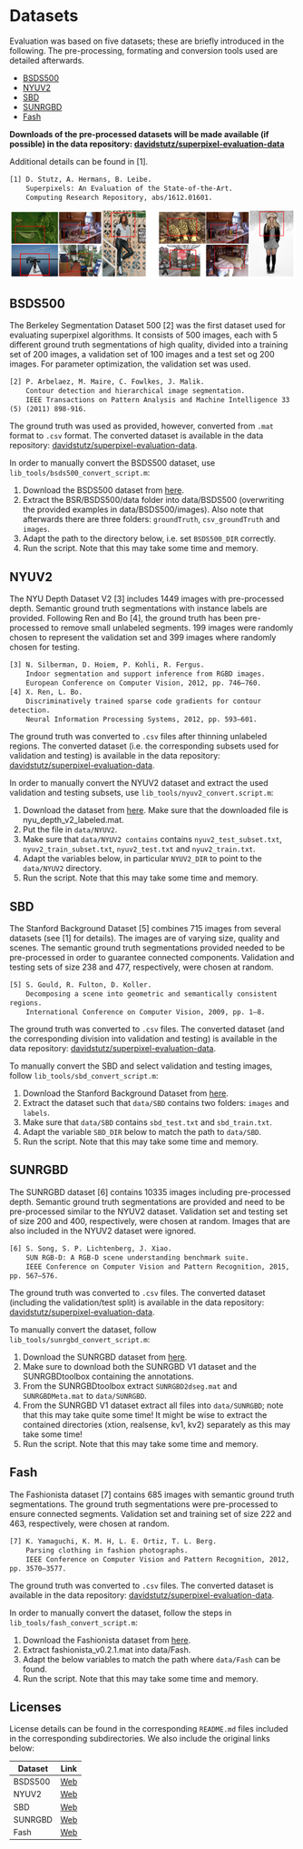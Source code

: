 # Datasets

Evaluation was based on five datasets; these are briefly introduced in the following. 
The pre-processing, formating and conversion tools used are detailed afterwards.

* [BSDS500](bsds500)
* [NYUV2](nyuv2)
* [SBD](sbd)
* [SUNRGBD](sunrgbd)
* [Fash](fash)

**Downloads of the pre-processed datasets will be made available (if possible)
in the data repository: 
[davidstutz/superpixel-evaluation-data](https://github.com/davidstutz/superpixel-evaluation-data)**

Additional details can be found in [1].

    [1] D. Stutz, A. Hermans, B. Leibe.
        Superpixels: An Evaluation of the State-of-the-Art.
        Computing Research Repository, abs/1612.01601.

![Dataset overview.](DATASETS.png?raw=true "Dataset overview.")

## BSDS500

The Berkeley Segmentation Dataset 500 [2] was the first dataset used for evaluating
superpixel algorithms. It consists of 500 images, each with 5 different ground truth
segmentations of high quality, divided into a training set of 200 images, a validation
set of 100 images and a test set og 200 images. For parameter optimization, the validation
set was used.

    [2] P. Arbelaez, M. Maire, C. Fowlkes, J. Malik.
        Contour detection and hierarchical image segmentation.
        IEEE Transactions on Pattern Analysis and Machine Intelligence 33 (5) (2011) 898-916.

The ground truth was used as provided, however, converted from `.mat` format 
to `.csv` format. The converted dataset is available in the data repository:
[davidstutz/superpixel-evaluation-data](https://github.com/davidstutz/superpixel-evaluation-data).

In order to manually convert the BSDS500 dataset, use `lib_tools/bsds500_convert_script.m`:

1. Download the BSDS500 dataset from [here](https://www2.eecs.berkeley.edu/Research/Projects/CS/vision/grouping/resources.html).
2. Extract the BSR/BSDS500/data folder into data/BSDS500 (overwriting the provided examples in data/BSDS500/images).
Also note that afterwards there are three folders: `groundTruth`, `csv_groundTruth` and `images`.
3. Adapt the path to the directory below, i.e. set `BSDS500_DIR` correctly.
4. Run the script. Note that this may take some time and memory.

## NYUV2

The NYU Depth Dataset V2 [3] includes 1449 images with pre-processed depth.
Semantic ground truth segmentations with instance labels are provided.
Following Ren and Bo [4], the ground truth has been pre-processed to
remove small unlabeled segments. 199 images were randomly chosen to represent the
validation set and 399 images where randomly chosen for testing.

    [3] N. Silberman, D. Hoiem, P. Kohli, R. Fergus.
        Indoor segmentation and support inference from RGBD images.
        European Conference on Computer Vision, 2012, pp. 746–760.
    [4] X. Ren, L. Bo.
        Discriminatively trained sparse code gradients for contour detection.
        Neural Information Processing Systems, 2012, pp. 593–601.

The ground truth was converted to `.csv` files after thinning unlabeled regions.
The converted dataset (i.e. the corresponding subsets used for validation and
testing) is available in the data repository:
[davidstutz/superpixel-evaluation-data](https://github.com/davidstutz/superpixel-evaluation-data).

In order to manually convert the NYUV2 dataset and extract the used validation and
testing subsets, use `lib_tools/nyuv2_convert.script.m`:

1. Download the dataset from [here](http://cs.nyu.edu/~silberman/datasets/nyu_depth_v2.html).
Make sure that the downloaded file is nyu_depth_v2_labeled.mat.
2. Put the file in `data/NYUV2`.
3. Make sure that `data/NYUV2 contains` contains `nyuv2_test_subset.txt`, 
`nyuv2_train_subset.txt`, `nyuv2_test.txt` and `nyuv2_train.txt`.
4. Adapt the variables below, in particular `NYUV2_DIR` to point to the `data/NYUV2` directory.
5. Run the script. Note that this may take some time and memory.

## SBD

The Stanford Background Dataset [5] combines 715 images from several datasets (see [1]
for details). The images are of varying size, quality and scenes. The semantic ground truth
segmentations provided needed to be pre-processed in order to guarantee connected components.
Validation and testing sets of size 238 and 477, respectively, were chosen at random.

    [5] S. Gould, R. Fulton, D. Koller.
        Decomposing a scene into geometric and semantically consistent regions.
        International Conference on Computer Vision, 2009, pp. 1–8.

The ground truth was converted to `.csv` files. The converted dataset 
(and the corresponding division into validation 
and testing) is available in the data repository: 
[davidstutz/superpixel-evaluation-data](https://github.com/davidstutz/superpixel-evaluation-data).

To manually convert the SBD and select validation and testing images, follow
`lib_tools/sbd_convert_script.m`:

1. Download the Stanford Background Dataset from [here](http://dags.stanford.edu/projects/scenedataset.html).
2. Extract the dataset such that `data/SBD` contains two folders: `images` and `labels`.
3. Make sure that `data/SBD` contains `sbd_test.txt` and `sbd_train.txt`.
4. Adapt the variable `SBD_DIR` below to match the path to `data/SBD`.
5. Run the script. Note that this may take some time and memory.

## SUNRGBD

The SUNRGBD dataset [6] contains 10335 images including pre-processed depth. 
Semantic ground truth segmentations are provided and need to be pre-processed
similar to the NYUV2 dataset. Validation set and testing set of size 200 and 400, 
respectively, were chosen at random. Images that are also included in the NYUV2 
dataset were ignored.

    [6] S. Song, S. P. Lichtenberg, J. Xiao.
        SUN RGB-D: A RGB-D scene understanding benchmark suite.
        IEEE Conference on Computer Vision and Pattern Recognition, 2015, pp. 567–576.

The ground truth was converted to `.csv` files. The converted dataset (including the validation/test split)
is available in the data repository:
[davidstutz/superpixel-evaluation-data](https://github.com/davidstutz/superpixel-evaluation-data).

To manually convert the dataset, follow `lib_tools/sunrgbd_convert_script.m`:

1. Download the SUNRGBD dataset from [here](http://rgbd.cs.princeton.edu/).
2. Make sure to download both the SUNRGBD V1 dataset and the SUNRGBDtoolbox containing the annotations.
3. From the SUNRGBDtoolbox extract `SUNRGBD2dseg.mat` and `SUNRGBDMeta.mat` to `data/SUNRGBD`.
4. From the SUNRGBD V1 dataset extract all files into `data/SUNRGBD`; note that this may take quite some time!
It might be wise to extract the contained directories (xtion, realsense, kv1, kv2) separately as this may take some time!
5. Run the script. Note that this may take some time and memory.

## Fash

The Fashionista dataset [7] contains 685 images with semantic ground truth segmentations.
The ground truth segmentations were pre-processed to ensure connected segments.
Validation set and training set of size 222 and 463, respectively, were chosen at random.

    [7] K. Yamaguchi, K. M. H, L. E. Ortiz, T. L. Berg.
        Parsing clothing in fashion photographs.
        IEEE Conference on Computer Vision and Pattern Recognition, 2012, pp. 3570–3577.

The ground truth was converted to `.csv` files. The converted dataset is available
in the data repository:
[davidstutz/superpixel-evaluation-data](https://github.com/davidstutz/superpixel-evaluation-data).

In order to manually convert the dataset, follow the steps in `lib_tools/fash_convert_script.m`:

1. Download the Fashionista dataset from [here](http://vision.is.tohoku.ac.jp/~kyamagu/research/clothing_parsing/).
2. Extract fashionista_v0.2.1.mat into data/Fash.
3. Adapt the below variables to match the path where `data/Fash` can be found.
4. Run the script. Note that this may take some time and memory.

## Licenses

License details can be found in the corresponding `README.md` files included
in the corresponding subdirectories. We also include the original links below:

Dataset  | Link
---------|-----
BSDS500  | [Web](https://www2.eecs.berkeley.edu/Research/Projects/CS/vision/grouping/resources.html)
NYUV2    | [Web](http://cs.nyu.edu/~silberman/datasets/nyu_depth_v2.html)
SBD      | [Web](http://dags.stanford.edu/projects/scenedataset.html)
SUNRGBD  | [Web](http://rgbd.cs.princeton.edu/)
Fash     | [Web](http://vision.is.tohoku.ac.jp/~kyamagu/research/clothing_parsing/)